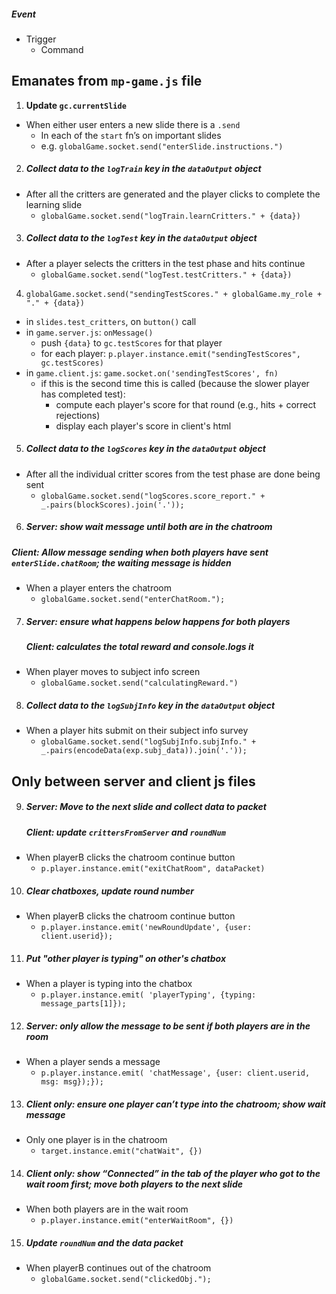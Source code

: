 ##### Event
- Trigger
  - Command

## Emanates from `mp-game.js` file

1. **Update `gc.currentSlide`**
- When either user enters a new slide there is a `.send`
  - In each of the `start` fn’s on important slides
  - e.g. `globalGame.socket.send("enterSlide.instructions.")`

2. ##### Collect data to the `logTrain` key in the `dataOutput` object
- After all the critters are generated and the player clicks to complete the learning slide
  - `globalGame.socket.send("logTrain.learnCritters." + {data})`

3. ##### Collect data to the `logTest` key in the `dataOutput` object
- After a player selects the critters in the test phase and hits continue
  - `globalGame.socket.send("logTest.testCritters." + {data})`

4. `globalGame.socket.send("sendingTestScores." + globalGame.my_role + "." + {data})`
  - in `slides.test_critters`, on `button()` call
  - in `game.server.js`: `onMessage()`
    - push `{data}` to `gc.testScores` for that player
    - for each player: `p.player.instance.emit("sendingTestScores", gc.testScores)`
  - in `game.client.js`: `game.socket.on('sendingTestScores', fn)`
    - if this is the second time this is called (because the slower player has completed test):
      - compute each player's score for that round (e.g., hits + correct rejections)
      - display each player's score in client's html

5. ##### Collect data to the `logScores` key in the `dataOutput` object
- After all the individual critter scores from the test phase are done being sent
  - `globalGame.socket.send("logScores.score_report." + _.pairs(blockScores).join('.'));`

6. ##### Server: show wait message until both are in the chatroom
  ##### Client: Allow message sending when both players have sent `enterSlide.chatRoom`; the waiting message is hidden
- When a player enters the chatroom
  - `globalGame.socket.send("enterChatRoom.");`

7. ##### Server: ensure what happens below happens for both players
    ##### Client: calculates the total reward and console.logs it
- When player moves to subject info screen
  - `globalGame.socket.send("calculatingReward.")`

8. ##### Collect data to the `logSubjInfo` key in the `dataOutput` object
- When a player hits submit on their subject info survey
  - `globalGame.socket.send("logSubjInfo.subjInfo." + _.pairs(encodeData(exp.subj_data)).join('.'));`

## Only between server and client js files
9. ##### Server: Move to the next slide and collect data to packet
    ##### Client: update `crittersFromServer` and `roundNum`
- When playerB clicks the chatroom continue button
  - `p.player.instance.emit("exitChatRoom", dataPacket)`

10. ##### Clear chatboxes, update round number
- When playerB clicks the chatroom continue button
  - `p.player.instance.emit('newRoundUpdate', {user: client.userid});`

11. ##### Put "other player is typing" on other's chatbox
- When a player is typing into the chatbox
  - `p.player.instance.emit( 'playerTyping', {typing: message_parts[1]});`

12. ##### Server: only allow the message to be sent if both players are in the room
- When a player sends a message
  - `p.player.instance.emit( 'chatMessage', {user: client.userid, msg: msg});});`

13. ##### Client only: ensure one player can’t type into the chatroom; show wait message
- Only one player is in the chatroom
  - `target.instance.emit("chatWait", {})`

14. ##### Client only: show “Connected” in the tab of the player who got to the wait room first; move both players to the next slide
- When both players are in the wait room
  - `p.player.instance.emit("enterWaitRoom", {})`

15. ##### Update `roundNum` and the data packet
- When playerB continues out of the chatroom
  - `globalGame.socket.send("clickedObj.");`
